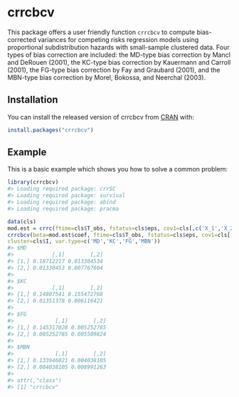 
<!-- README.md is generated from README.Rmd. Please edit that file -->

# crrcbcv

<!-- badges: start -->
<!-- badges: end -->

This package offers a user friendly function `crrcbcv` to compute
bias-corrected variances for competing risks regression models using
proportional subdistribution hazards with small-sample clustered data.
Four types of bias correction are included: the MD-type bias correction
by Mancl and DeRouen (2001), the KC-type bias correction by Kauermann
and Carroll (2001), the FG-type bias correction by Fay and Graubard
(2001), and the MBN-type bias correction by Morel, Bokossa, and Neerchal
(2003).

## Installation

You can install the released version of crrcbcv from
[CRAN](https://CRAN.R-project.org) with:

``` r
install.packages("crrcbcv")
```

## Example

This is a basic example which shows you how to solve a common problem:

``` r
library(crrcbcv)
#> Loading required package: crrSC
#> Loading required package: survival
#> Loading required package: abind
#> Loading required package: pracma

data(cls)
mod.est = crrc(ftime=cls$T_obs, fstatus=cls$eps, cov1=cls[,c('X_1','X_2')], cluster=cls$I)
crrcbcv(beta=mod.est$coef, ftime=cls$T_obs, fstatus=cls$eps, cov1=cls[,c('X_1','X_2')],
cluster=cls$I, var.type=c('MD','KC','FG','MBN'))
#> $MD
#>            [,1]        [,2]
#> [1,] 0.18712217 0.013304534
#> [2,] 0.01330453 0.007767604
#> 
#> $KC
#>            [,1]        [,2]
#> [1,] 0.14807541 0.155472768
#> [2,] 0.01351378 0.006116421
#> 
#> $FG
#>             [,1]        [,2]
#> [1,] 0.145317028 0.005252785
#> [2,] 0.005252785 0.005509824
#> 
#> $MBN
#>             [,1]        [,2]
#> [1,] 0.133946021 0.004038105
#> [2,] 0.004038105 0.008991263
#> 
#> attr(,"class")
#> [1] "crrcbcv"
```
